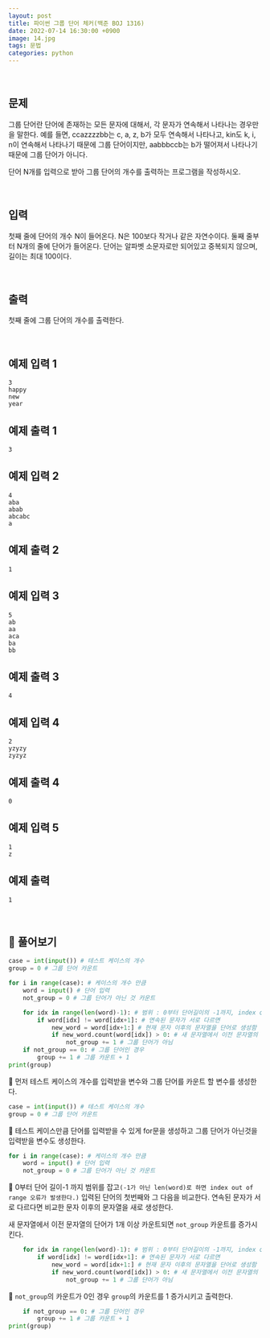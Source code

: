 ```yaml
---
layout: post
title: 파이썬 그룹 단어 체커(백준 BOJ 1316)
date: 2022-07-14 16:30:00 +0900
image: 14.jpg
tags: 문법
categories: python
---
```


<br>

## 문제

그룹 단어란 단어에 존재하는 모든 문자에 대해서, 각 문자가 연속해서 나타나는 경우만을 말한다. 예를 들면, ccazzzzbb는 c, a, z, b가 모두 연속해서 나타나고, kin도 k, i, n이 연속해서 나타나기 때문에 그룹 단어이지만, aabbbccb는 b가 떨어져서 나타나기 때문에 그룹 단어가 아니다.

단어 N개를 입력으로 받아 그룹 단어의 개수를 출력하는 프로그램을 작성하시오.

<br>

## 입력

첫째 줄에 단어의 개수 N이 들어온다. N은 100보다 작거나 같은 자연수이다. 둘째 줄부터 N개의 줄에 단어가 들어온다. 단어는 알파벳 소문자로만 되어있고 중복되지 않으며, 길이는 최대 100이다.

<br>

## 출력

첫째 줄에 그룹 단어의 개수를 출력한다.

<br>

## 예제 입력 1

```
3
happy
new
year
```

## 예제 출력 1

```
3
```

## 예제 입력 2

```
4
aba
abab
abcabc
a
```

## 예제 출력 2

```
1
```

## 예제 입력 3 

```
5
ab
aa
aca
ba
bb
```

## 예제 출력 3

```
4
```

## 예제 입력 4

```
2
yzyzy
zyzyz
```

## 예제 출력 4

```
0
```

## 예제 입력 5 

```
1
z
```

## 예제 출력 

```
1
```

<br>

## 📝 풀어보기

``` python
case = int(input()) # 테스트 케이스의 개수
group = 0 # 그룹 단어 카운트

for i in range(case): # 케이스의 개수 만큼
    word = input() # 단어 입력
    not_group = 0 # 그룹 단어가 아닌 것 카운트

    for idx in range(len(word)-1): # 범위 : 0부터 단어길이의 -1까지, index out of range 방지
        if word[idx] != word[idx+1]: # 연속된 문자가 서로 다르면
            new_word = word[idx+1:] # 현재 문자 이후의 문자열을 단어로 생성함
            if new_word.count(word[idx]) > 0: # 새 문자열에서 이전 문자열의 단어가 1개이상 카운트되면
                not_group += 1 # 그룹 단어가 아님
    if not_group == 0: # 그룹 단어인 경우
        group += 1 # 그룹 카운트 + 1
print(group)
```

📌 먼저 테스트 케이스의 개수를 입력받을 변수와 그룹 단어를 카운트 할 변수를 생성한다.

``` python
case = int(input()) # 테스트 케이스의 개수
group = 0 # 그룹 단어 카운트
```

📌 테스트 케이스만큼 단어를 입력받을 수 있게 for문을 생성하고 그룹 단어가 아닌것을 입력받을 변수도 생성한다.

``` python
for i in range(case): # 케이스의 개수 만큼
    word = input() # 단어 입력
    not_group = 0 # 그룹 단어가 아닌 것 카운트
```

📌 0부터 단어 길이-1 까지 범위를 잡고`(-1가 아닌 len(word)로 하면 index out of range 오류가 발생한다.)` 입력된 단어의 첫번째와 그 다음을 비교한다. 연속된 문자가 서로 다르다면 비교한 문자 이후의 문자열을 새로 생성한다. 

새 문자열에서 이전 문자열의 단어가 1개 이상 카운트되면 `not_group` 카운트를 증가시킨다.

``` python
    for idx in range(len(word)-1): # 범위 : 0부터 단어길이의 -1까지, index out of range 방지
        if word[idx] != word[idx+1]: # 연속된 문자가 서로 다르면
            new_word = word[idx+1:] # 현재 문자 이후의 문자열을 단어로 생성함
            if new_word.count(word[idx]) > 0: # 새 문자열에서 이전 문자열의 단어가 1개이상 카운트되면
                not_group += 1 # 그룹 단어가 아님
```

📌 `not_group`의 카운트가 0인 경우 `group`의 카운트를 1 증가시키고 출력한다.

``` python
    if not_group == 0: # 그룹 단어인 경우
        group += 1 # 그룹 카운트 + 1
print(group)
```

